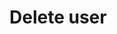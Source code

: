 # Delete user

<api-endpoint openapi-path="./../cotalk.yaml" endpoint="/api/user/{userid}" method="delete"/>
